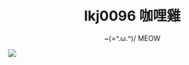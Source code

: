 <h1 align="center">lkj0096 咖哩雞</h1>
<p align="center"> ~(=^.ω.^)/ MEOW</p>

![](http://github-profile-summary-cards.vercel.app/api/cards/profile-details?username=lkj0096&theme=solarized_dark) 
